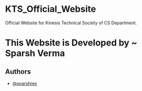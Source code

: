 # KTS_Official_Website
Official Website for Kinesis Technical Society of CS Department.


# This Website is Developed by ~ Sparsh Verma
## Authors
- [@sparshrex](https://github.com/sparshrex)


